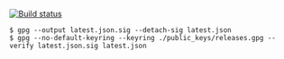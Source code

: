 [![Build status](https://api.travis-ci.org/plotify/releases.svg?branch=master)](https://travis-ci.org/plotify/releases)

```batch
$ gpg --output latest.json.sig --detach-sig latest.json
$ gpg --no-default-keyring --keyring ./public_keys/releases.gpg --verify latest.json.sig latest.json
```
